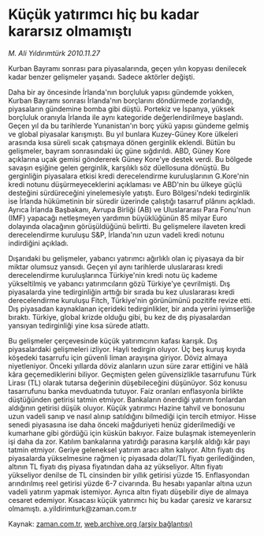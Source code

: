 # Küçük yatırımcı hiç bu kadar kararsız  olmamıştı

*M. Ali Yıldırımtürk 2010.11.27*

<td class="news-spot">
<p>Kurban Bayramı sonrası para piyasalarında, geçen yılın kopyası denilecek kadar benzer gelişmeler yaşandı. Sadece aktörler değişti.</p>
<p><p> Daha bir ay öncesinde İrlanda'nın borçluluk yapısı gündemde yokken, Kurban Bayramı sonrası İrlanda'nın borçlarını döndürmede zorlandığı, piyasaların gündemine bomba gibi düştü. Portekiz ve İspanya, yüksek borçluluk oranıyla İrlanda ile aynı kategoride değerlendirilmeye başlandı. Geçen yıl da bu tarihlerde Yunanistan'ın borç yükü yapısı gündeme gelmiş ve global piyasalar karışmıştı. Bu yıl bunlara Kuzey-Güney Kore ülkeleri arasında kısa süreli sıcak çatışmaya dönen gerginlik eklendi. Bütün bu gelişmeler, bayram sonrasındaki üç güne sığdırıldı. ABD, Güney Kore açıklarına uçak gemisi göndererek Güney Kore'ye destek verdi. Bu bölgede savaşın eşiğine gelen gerginlik, karşılıklı söz düellosuna dönüştü. Bu gerginliğin piyasalara etkisi kredi derecelendirme kuruluşlarının G.Kore'nin kredi notunu düşürmeyeceklerini açıklaması ve ABD'nin bu ülkeye güçlü desteğini sürdüreceğini yinelemesiyle yatıştı. Euro Bölgesi'ndeki tedirginlik ise İrlanda hükümetinin bir süredir üzerinde çalıştığı tasarruf plânını açıkladı. Ayrıca İrlanda Başbakanı, Avrupa Birliği (AB) ve Uluslararası Para Fonu'nun (IMF) yapacağı netleşmeyen yardımın büyüklüğünün 85 milyar Euro dolayında olacağının görüşüldüğünü belirtti. Bu gelişmelere ilaveten kredi derecelendirme kuruluşu S&amp;P, İrlanda'nın uzun vadeli kredi notunu indirdiğini açıkladı.
<p> Dışarıdaki bu gelişmeler, yabancı yatırımcı ağırlıklı olan iç piyasaya da bir miktar olumsuz yansıdı. Geçen yıl aynı tarihlerde uluslararası kredi derecelendirme kuruluşlarınca Türkiye'nin kredi notu üç kademe yükseltilmiş ve yabancı yatırımcıların gözü Türkiye'ye çevrilmişti. Dış piyasalarda yine tedirginliğin arttığı bir sırada bu kez uluslararası kredi derecelendirme kuruluşu Fitch, Türkiye'nin görünümünü pozitife revize etti. Dış piyasadan kaynaklanan içerideki tedirginlikler, bir anda yerini iyimserliğe bıraktı. Türkiye, global krizde olduğu gibi, bu kez de dış piyasalardan yansıyan tedirginliği yine kısa sürede atlattı.
<p> Bu gelişmeler çerçevesinde küçük yatırımcının kafası karışık. Dış piyasalardaki gelişmeleri izliyor. Hayli tedirgin oluyor. Üç beş kuruş kıyıda köşedeki tasarrufu için güvenli liman arayışına giriyor. Döviz almaya niyetleniyor. Önceki yıllarda döviz alanların uzun süre zarar ettiğini ve hâlâ kâra geçemediklerini biliyor. Geçmişten gelen güvensizlikle tasarrufunu Türk Lirası (TL) olarak tutarsa değerinin düşebileceğini düşünüyor. Söz konusu tasarrufunu banka mevduatında tutuyor. Faiz oranları enflasyonla birlikte düştüğünden getirisi tatmin etmiyor. Bankaların önerdiği yatırım fonlardan aldığının getirisi düşük oluyor. Küçük yatırımcı Hazine tahvil ve bonosunu uzun vadeli sanıp ve nasıl alınıp satıldığını bilmediği için tercih etmiyor. Hisse senedi piyasasına ise daha önceki mağduriyeti henüz giderilmediği ve kumarhane gibi gördüğü için küskün bakıyor. Faize bulaşmak istemeyenlerin işi daha da zor. Katılım bankalarına yatırdığı parasına karşılık aldığı kâr payı tatmin etmiyor. Geriye geleneksel yatırım aracı altın kalıyor. Altın fiyatı dış piyasalarda yükselmesine rağmen iç piyasada dolar/TL fiyatı gerilediğinden, altının TL fiyatı dış piyasa fiyatından daha az yükseliyor. Altın fiyatı yükseliyor denilse de TL cinsinden bir yıllık getirisi yüzde 15. Enflasyondan arındırılmış reel getirisi yüzde 6-7 civarında. Bu hesabı yapanlar altına uzun vadeli yatırım yapmak istemiyor. Ayrıca altın fiyatı düşebilir diye de almaya cesaret edemiyor. Kısacası küçük yatırımcı hiç bu kadar çaresiz ve kararsız olmamıştı. a.yildirimturk@zaman.com.tr</p>
<a href="http://web.archive.org/web/20101130170356/mailto:a.yildirimturk@zaman.com.tr">
</a></p></p></p></td>

Kaynak: [zaman.com.tr](http://zaman.com.tr/yazar.do?yazino=1057570), [web.archive.org (arşiv bağlantısı)](http://web.archive.org/web/20101130170356/http://zaman.com.tr/yazar.do?yazino=1057570)
